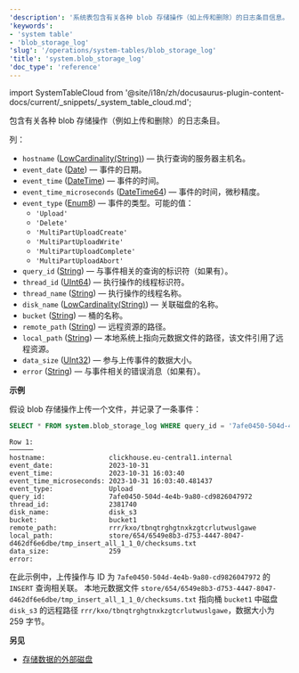 ```yaml
---
'description': '系统表包含有关各种 blob 存储操作（如上传和删除）的日志条目信息。'
'keywords':
- 'system table'
- 'blob_storage_log'
'slug': '/operations/system-tables/blob_storage_log'
'title': 'system.blob_storage_log'
'doc_type': 'reference'
---
```


import SystemTableCloud from '@site/i18n/zh/docusaurus-plugin-content-docs/current/_snippets/_system_table_cloud.md';

<SystemTableCloud/>

包含有关各种 blob 存储操作（例如上传和删除）的日志条目。

列：

- `hostname` ([LowCardinality(String)](../../sql-reference/data-types/string.md)) — 执行查询的服务器主机名。
- `event_date` ([Date](../../sql-reference/data-types/date.md)) — 事件的日期。
- `event_time` ([DateTime](../../sql-reference/data-types/datetime.md)) — 事件的时间。
- `event_time_microseconds` ([DateTime64](../../sql-reference/data-types/datetime64.md)) — 事件的时间，微秒精度。
- `event_type` ([Enum8](../../sql-reference/data-types/enum.md)) — 事件的类型。可能的值：
  - `'Upload'`
  - `'Delete'`
  - `'MultiPartUploadCreate'`
  - `'MultiPartUploadWrite'`
  - `'MultiPartUploadComplete'`
  - `'MultiPartUploadAbort'`
- `query_id` ([String](../../sql-reference/data-types/string.md)) — 与事件相关的查询的标识符（如果有）。
- `thread_id` ([UInt64](/sql-reference/data-types/int-uint#integer-ranges)) — 执行操作的线程标识符。
- `thread_name` ([String](../../sql-reference/data-types/string.md)) — 执行操作的线程名称。
- `disk_name` ([LowCardinality(String)](../../sql-reference/data-types/lowcardinality.md)) — 关联磁盘的名称。
- `bucket` ([String](../../sql-reference/data-types/string.md)) — 桶的名称。
- `remote_path` ([String](../../sql-reference/data-types/string.md)) — 远程资源的路径。
- `local_path` ([String](../../sql-reference/data-types/string.md)) — 本地系统上指向元数据文件的路径，该文件引用了远程资源。
- `data_size` ([UInt32](/sql-reference/data-types/int-uint#integer-ranges)) — 参与上传事件的数据大小。
- `error` ([String](../../sql-reference/data-types/string.md)) — 与事件相关的错误消息（如果有）。

**示例**

假设 blob 存储操作上传一个文件，并记录了一条事件：

```sql
SELECT * FROM system.blob_storage_log WHERE query_id = '7afe0450-504d-4e4b-9a80-cd9826047972' ORDER BY event_date, event_time_microseconds \G
```

```text
Row 1:
──────
hostname:                clickhouse.eu-central1.internal
event_date:              2023-10-31
event_time:              2023-10-31 16:03:40
event_time_microseconds: 2023-10-31 16:03:40.481437
event_type:              Upload
query_id:                7afe0450-504d-4e4b-9a80-cd9826047972
thread_id:               2381740
disk_name:               disk_s3
bucket:                  bucket1
remote_path:             rrr/kxo/tbnqtrghgtnxkzgtcrlutwuslgawe
local_path:              store/654/6549e8b3-d753-4447-8047-d462df6e6dbe/tmp_insert_all_1_1_0/checksums.txt
data_size:               259
error:
```

在此示例中，上传操作与 ID 为 `7afe0450-504d-4e4b-9a80-cd9826047972` 的 `INSERT` 查询相关联。 本地元数据文件 `store/654/6549e8b3-d753-4447-8047-d462df6e6dbe/tmp_insert_all_1_1_0/checksums.txt` 指向桶 `bucket1` 中磁盘 `disk_s3` 的远程路径 `rrr/kxo/tbnqtrghgtnxkzgtcrlutwuslgawe`，数据大小为 259 字节。

**另见**

- [存储数据的外部磁盘](../../operations/storing-data.md)
